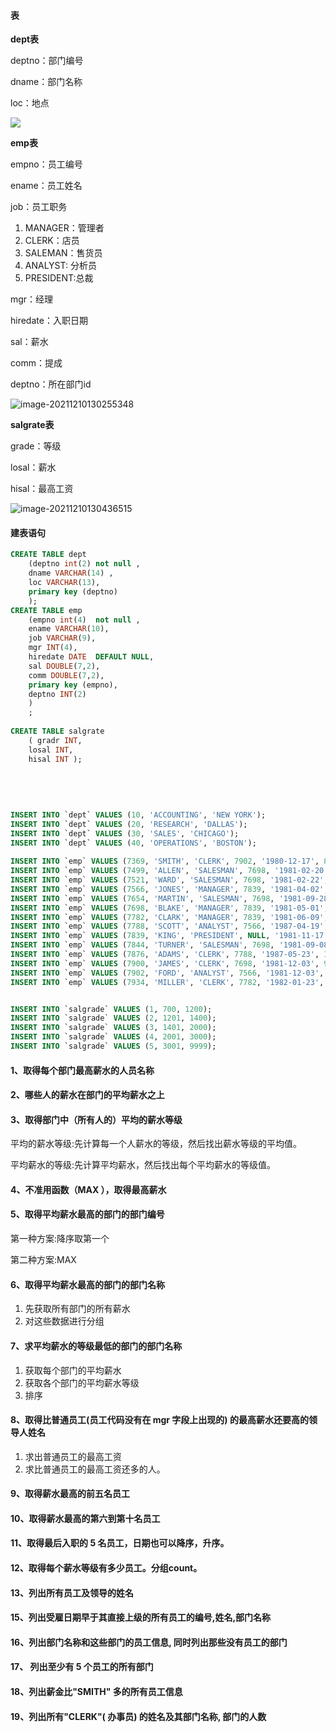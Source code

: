 #### 表

**dept表**

deptno：部门编号

dname：部门名称

loc：地点

![](https://mynotepicbed.oss-cn-beijing.aliyuncs.com/img/image-20211210130614881.png)

**emp表**

empno：员工编号

ename：员工姓名

job：员工职务

1. MANAGER：管理者
2. CLERK：店员
3. SALEMAN：售货员
4. ANALYST: 分析员
5. PRESIDENT:总裁

mgr：经理

hiredate：入职日期

sal：薪水

comm：提成

deptno：所在部门id

![image-20211210130255348](https://mynotepicbed.oss-cn-beijing.aliyuncs.com/img/image-20211210130255348.png)

**salgrate表**

grade：等级 

losal：薪水

hisal：最高工资

![image-20211210130436515](https://mynotepicbed.oss-cn-beijing.aliyuncs.com/img/image-20211210130436515.png)

#### 建表语句

```sql
CREATE TABLE dept
    (deptno int(2) not null ,
    dname VARCHAR(14) ,
    loc VARCHAR(13),
    primary key (deptno)
    );
CREATE TABLE emp
    (empno int(4)  not null ,
    ename VARCHAR(10),
    job VARCHAR(9),
    mgr INT(4),
    hiredate DATE  DEFAULT NULL,
    sal DOUBLE(7,2),
    comm DOUBLE(7,2),
    primary key (empno),
    deptno INT(2) 
    )
    ;
 
CREATE TABLE salgrate
    ( gradr INT,
    losal INT,
    hisal INT );
		
		
		
 
 
INSERT INTO `dept` VALUES (10, 'ACCOUNTING', 'NEW YORK');
INSERT INTO `dept` VALUES (20, 'RESEARCH', 'DALLAS');
INSERT INTO `dept` VALUES (30, 'SALES', 'CHICAGO');
INSERT INTO `dept` VALUES (40, 'OPERATIONS', 'BOSTON');
  
INSERT INTO `emp` VALUES (7369, 'SMITH', 'CLERK', 7902, '1980-12-17', 800.00, NULL, 20);
INSERT INTO `emp` VALUES (7499, 'ALLEN', 'SALESMAN', 7698, '1981-02-20', 1600.00, 300.00, 30);
INSERT INTO `emp` VALUES (7521, 'WARD', 'SALESMAN', 7698, '1981-02-22', 1250.00, 500.00, 30);
INSERT INTO `emp` VALUES (7566, 'JONES', 'MANAGER', 7839, '1981-04-02', 2975.00, NULL, 20);
INSERT INTO `emp` VALUES (7654, 'MARTIN', 'SALESMAN', 7698, '1981-09-28', 1250.00, 1400.00, 30);
INSERT INTO `emp` VALUES (7698, 'BLAKE', 'MANAGER', 7839, '1981-05-01', 2850.00, NULL, 30);
INSERT INTO `emp` VALUES (7782, 'CLARK', 'MANAGER', 7839, '1981-06-09', 2450.00, NULL, 10);
INSERT INTO `emp` VALUES (7788, 'SCOTT', 'ANALYST', 7566, '1987-04-19', 3000.00, NULL, 20);
INSERT INTO `emp` VALUES (7839, 'KING', 'PRESIDENT', NULL, '1981-11-17', 5000.00, NULL, 10);
INSERT INTO `emp` VALUES (7844, 'TURNER', 'SALESMAN', 7698, '1981-09-08', 1500.00, 0.00, 30);
INSERT INTO `emp` VALUES (7876, 'ADAMS', 'CLERK', 7788, '1987-05-23', 1100.00, NULL, 20);
INSERT INTO `emp` VALUES (7900, 'JAMES', 'CLERK', 7698, '1981-12-03', 950.00, NULL, 30);
INSERT INTO `emp` VALUES (7902, 'FORD', 'ANALYST', 7566, '1981-12-03', 3000.00, NULL, 20);
INSERT INTO `emp` VALUES (7934, 'MILLER', 'CLERK', 7782, '1982-01-23', 1300.00, NULL, 10);


INSERT INTO `salgrade` VALUES (1, 700, 1200);
INSERT INTO `salgrade` VALUES (2, 1201, 1400);
INSERT INTO `salgrade` VALUES (3, 1401, 2000);
INSERT INTO `salgrade` VALUES (4, 2001, 3000);
INSERT INTO `salgrade` VALUES (5, 3001, 9999);
```

#### 1、取得每个部门最高薪水的人员名称

#### 2、哪些人的薪水在部门的平均薪水之上

#### 3、取得部门中（所有人的）平均的薪水等级

平均的薪水等级:先计算每一个人薪水的等级，然后找出薪水等级的平均值。

平均薪水的等级:先计算平均薪水，然后找出每个平均薪水的等级值。

#### 4、不准用函数（MAX ），取得最高薪水

####  5、取得平均薪水最高的部门的部门编号

第一种方案:降序取第一个

第二种方案:MAX

#### 6、取得平均薪水最高的部门的部门名称

1. 先获取所有部门的所有薪水
2. 对这些数据进行分组

#### 7、求平均薪水的等级最低的部门的部门名称

1. 获取每个部门的平均薪水
2. 获取各个部门的平均薪水等级
3. 排序

#### 8、取得比普通员工(员工代码没有在 mgr 字段上出现的) 的最高薪水还要高的领导人姓名

1. 求出普通员工的最高工资
2. 求比普通员工的最高工资还多的人。

#### 9、取得薪水最高的前五名员工

#### 10、取得薪水最高的第六到第十名员工

#### 11、取得最后入职的 5 名员工，日期也可以降序，升序。

#### 12、取得每个薪水等级有多少员工。分组count。

#### 13、列出所有员工及领导的姓名

#### 15、列出受雇日期早于其直接上级的所有员工的编号,姓名,部门名称

#### 16、列出部门名称和这些部门的员工信息, 同时列出那些没有员工的部门

#### 17、 列出至少有 5 个员工的所有部门

#### 18、列出薪金比"SMITH" 多的所有员工信息

#### 19、列出所有"CLERK"( 办事员) 的姓名及其部门名称, 部门的人数
